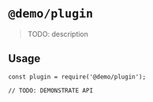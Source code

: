 # `@demo/plugin`

> TODO: description

## Usage

```
const plugin = require('@demo/plugin');

// TODO: DEMONSTRATE API
```
